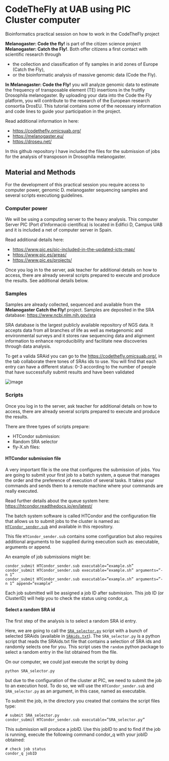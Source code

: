 # CodeTheFly at UAB using PIC Cluster computer
Bioinformatics practical session on how to work in the CodeTheFly project

**Melanogaster: Code the fly!** is part of the citizen science project **Melanogaster: Catch the Fly!**. Both offer citizens a first contact with scientific research through
- the collection and classification of fly samples in arid zones of Europe (Catch the Fly),
- or the bioinformatic analysis of massive genomic data (Code the Fly).

**In Melanogaster: Code the Fly!** you will analyze genomic data to estimate the frequency of transposable element (TE) insertions in the fruitfly Drosophila melanogaster. By uploading your data into the Code the Fly platform, you will contribute to the research of the European research consortia DrosEU. This tutorial contains some of the necessary information and code lines to guide your participation in the project.

Read additional information in here: 
- https://codethefly.omicsuab.org/
- https://melanogaster.eu/
- https://droseu.net/

In this github repository I have included the files for the submission of jobs for the analysis of transposon in Drosophila melanogaster.

## Material and Methods

For the development of this practical session you require access to computer power, genomic D. melanogaster sequencing samples and several scripts executiong guidelines.

### Computer power 

We will be using a computing server to the heavy analysis. This computer Server PIC (Port d'Informació científica) is located in Edifici D, Campus UAB and it is included a net of computer server in Spain.

Read additional details here: 
- https://www.pic.es/pic-included-in-the-updated-icts-map/ 
- https://www.pic.es/areas/
- https://www.pic.es/projects/ 

Once you log in to the server, ask teacher for additional details on how to access, there are already several scripts prepared to execute and produce the results. See additional details below.

### Samples
Samples are already collected, sequenced and available from the **Melanogaster Catch the Fly!** project. Samples are deposited in the SRA database: https://www.ncbi.nlm.nih.gov/sra

SRA database is the largest publicly available repository of NGS data. It accepts data from all branches of life as well as metagenomic and environmental surveys and it stores raw sequencing data and alignment information to enhance reproducibility and facilitate new discoveries through data analysis.

To get a valida SRAid you can go to the https://codethefly.omicsuab.org/, in the tab collaborate there tones of SRAs ids to use. You will find that each entry can have a different status: 0-3 according to the number of people that have successfully submit results and have been validated

![image](https://github.com/JFsanchezherrero/CodeTheFly_UAB/assets/20244642/7b34d6c1-5d4f-4b4d-a2a6-16f9f2bb9db9)

### Scripts

Once you log in to the server, ask teacher for additional details on how to access, there are already several scripts prepared to execute and produce the results.

There are three types of scripts prepare:
- HTCondor submission:
- Random SRA selector
- fly-X.sh files:

#### HTCondor submission file

A very important file is the one that configures the submission of jobs. You are going to submit your first job to a batch system, a queue that manages the order and the preference of execution of several tasks. It takes your commands and sends them to a remote machine where your commands are really executed.

Read further details about the queue system here: https://htcondor.readthedocs.io/en/latest/ 

The batch system software is called HTCondor and the configuration file that allows us to submit jobs to the cluster is named as: [`HTCondor_sender.sub`](./HTCondor_sender.sub) and available in this repository.

This file `HTCondor_sender.sub` contains some configuration but also requires additional arguments to be supplied during execution such as: executable, arguments or append. 

An example of job submissions might be:

```
condor_submit HTCondor_sender.sub executable=”example.sh” 
condor_submit HTCondor_sender.sub executable=”example.sh” arguments=”-n 1” 
condor_submit HTCondor_sender.sub executable=”example.sh” arguments=”-n 1” append=”example”
```
Each job submitted will be assigned a job ID after submission. This job ID (or ClusterID) will help you to check the status using condor_q.	

####  Select a random SRA id

The first step of the analysis is to select a random SRA id entry.

Here, we are going to call the [`SRA_selector.py`](./SRA_selector.py) script with a bunch of selected SRAids (available in [`SRAids.txt`](./SRAids.txt)). The `SRA_selector.py` is a python script that reads the SRAids.txt file that contains a selection of SRA ids and randomly selects one for you. This script uses the `random` python package to select a random entry in the list obtained from the file.

On our computer, we could just execute the script by doing 
```
python SRA_selector.py
```
but due to the configuration of the cluster at PIC, we need to submit the job to an execution host. To do so, we will use the `HTCondor_sender.sub` and `SRA_selector.py` as an argument, in this case, named as executable.

To submit the job, in the directory you created that contains the script files type:

```
# submit SRA_selector.py
condor_submit HTCondor_sender.sub executable=”SRA_selector.py”
```

This submission will produce a jobID. Use this jobID to and to find if the job is running, execute the following command condor_q with your jobID obtained:

```
# check job status
condor_q jobID
```
